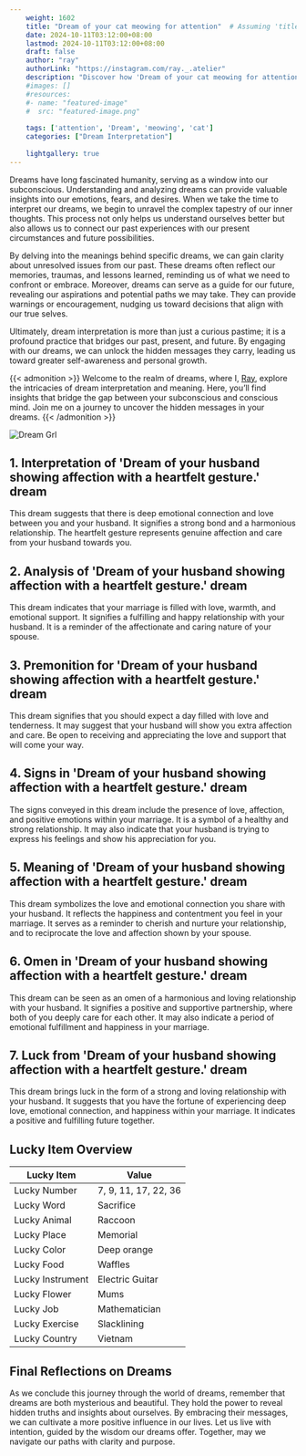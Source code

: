 ```yaml
---
    weight: 1602
    title: "Dream of your cat meowing for attention"  # Assuming 'title' column exists
    date: 2024-10-11T03:12:00+08:00
    lastmod: 2024-10-11T03:12:00+08:00
    draft: false
    author: "ray"
    authorLink: "https://instagram.com/ray._.atelier"
    description: "Discover how 'Dream of your cat meowing for attention' can interpret your future and uncover its significant meanings in your life."
    #images: []
    #resources:
    #- name: "featured-image"
    #  src: "featured-image.png"
    
    tags: ['attention', 'Dream', 'meowing', 'cat']
    categories: ["Dream Interpretation"]
    
    lightgallery: true
---
```

    
Dreams have long fascinated humanity, serving as a window into our subconscious. Understanding and analyzing dreams can provide valuable insights into our emotions, fears, and desires. When we take the time to interpret our dreams, we begin to unravel the complex tapestry of our inner thoughts. This process not only helps us understand ourselves better but also allows us to connect our past experiences with our present circumstances and future possibilities.

By delving into the meanings behind specific dreams, we can gain clarity about unresolved issues from our past. These dreams often reflect our memories, traumas, and lessons learned, reminding us of what we need to confront or embrace. Moreover, dreams can serve as a guide for our future, revealing our aspirations and potential paths we may take. They can provide warnings or encouragement, nudging us toward decisions that align with our true selves.

Ultimately, dream interpretation is more than just a curious pastime; it is a profound practice that bridges our past, present, and future. By engaging with our dreams, we can unlock the hidden messages they carry, leading us toward greater self-awareness and personal growth.

{{< admonition >}}
Welcome to the realm of dreams, where I, [Ray](https://instagram.com/ray._.atelier), explore the intricacies of dream interpretation and meaning. Here, you’ll find insights that bridge the gap between your subconscious and conscious mind. Join me on a journey to uncover the hidden messages in your dreams.
{{< /admonition >}}

![Dream Grl](https://cdn.pixabay.com/photo/2017/11/02/03/35/gothic-2910057_1280.jpg "Dream Grl")

## 1. Interpretation of 'Dream of your husband showing affection with a heartfelt gesture.' dream
 This dream suggests that there is deep emotional connection and love between you and your husband. It signifies a strong bond and a harmonious relationship. The heartfelt gesture represents genuine affection and care from your husband towards you.

## 2. Analysis of 'Dream of your husband showing affection with a heartfelt gesture.' dream
 This dream indicates that your marriage is filled with love, warmth, and emotional support. It signifies a fulfilling and happy relationship with your husband. It is a reminder of the affectionate and caring nature of your spouse.

## 3. Premonition for 'Dream of your husband showing affection with a heartfelt gesture.' dream
 This dream signifies that you should expect a day filled with love and tenderness. It may suggest that your husband will show you extra affection and care. Be open to receiving and appreciating the love and support that will come your way.

## 4. Signs in 'Dream of your husband showing affection with a heartfelt gesture.' dream
 The signs conveyed in this dream include the presence of love, affection, and positive emotions within your marriage. It is a symbol of a healthy and strong relationship. It may also indicate that your husband is trying to express his feelings and show his appreciation for you.

## 5. Meaning of 'Dream of your husband showing affection with a heartfelt gesture.' dream
 This dream symbolizes the love and emotional connection you share with your husband. It reflects the happiness and contentment you feel in your marriage. It serves as a reminder to cherish and nurture your relationship, and to reciprocate the love and affection shown by your spouse.

## 6. Omen in 'Dream of your husband showing affection with a heartfelt gesture.' dream
 This dream can be seen as an omen of a harmonious and loving relationship with your husband. It signifies a positive and supportive partnership, where both of you deeply care for each other. It may also indicate a period of emotional fulfillment and happiness in your marriage.

## 7. Luck from 'Dream of your husband showing affection with a heartfelt gesture.' dream
 This dream brings luck in the form of a strong and loving relationship with your husband. It suggests that you have the fortune of experiencing deep love, emotional connection, and happiness within your marriage. It indicates a positive and fulfilling future together.

## Lucky Item Overview
| Lucky Item          | Value              |
|---------------|--------------------|
| Lucky Number        | 7, 9, 11, 17, 22, 36  |
| Lucky Word          | Sacrifice |
| Lucky Animal        | Raccoon |
| Lucky Place         | Memorial     |
| Lucky Color         | Deep orange     |
| Lucky Food          | Waffles      |
| Lucky Instrument    | Electric Guitar |
| Lucky Flower        | Mums    |
| Lucky Job           | Mathematician       |
| Lucky Exercise      | Slacklining  |
| Lucky Country       | Vietnam    |


##  Final Reflections on Dreams

As we conclude this journey through the world of dreams, remember that dreams are both mysterious and beautiful. They hold the power to reveal hidden truths and insights about ourselves. By embracing their messages, we can cultivate a more positive influence in our lives. Let us live with intention, guided by the wisdom our dreams offer. Together, may we navigate our paths with clarity and purpose.
